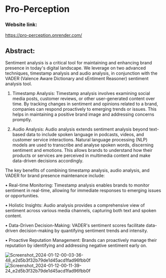 
# Pro-Perception
### Website link:

https://pro-perception.onrender.com/

## Abstract:

Sentiment analysis is a critical tool for maintaining and enhancing brand presence in today's digital landscape. We leverage on two advanced techniques, timestamp analysis and audio analysis, in conjunction with the VADER (Valence Aware Dictionary and sEntiment Reasoner) sentiment analysis tool.

1.	Timestamp Analysis: Timestamp analysis involves examining social media posts, customer reviews, or other user-generated content over time. By tracking changes in sentiment and opinions related to a brand, companies can respond proactively to emerging trends or issues. This helps in maintaining a positive brand image and addressing concerns promptly.

2.	Audio Analysis: Audio analysis extends sentiment analysis beyond text-based data to include spoken language in podcasts, videos, and customer service interactions. Natural language processing (NLP) models are used to transcribe and analyse spoken words, discerning sentiment and emotions. This allows brands to understand how their products or services are perceived in multimedia content and make data-driven decisions accordingly.

The key benefits of combining timestamp analysis, audio analysis, and VADER for brand presence maintenance include:

•	Real-time Monitoring: Timestamp analysis enables brands to monitor sentiment in real-time, allowing for immediate responses to emerging issues or opportunities.

•	Holistic Insights: Audio analysis provides a comprehensive view of sentiment across various media channels, capturing both text and spoken content.

•	Data-Driven Decision-Making: VADER's sentiment scores facilitate data-driven decision-making by quantifying sentiment trends and intensity.

•	Proactive Reputation Management: Brands can proactively manage their reputation by identifying and addressing negative sentiment early on.

![Screenshot_2024-01-12-00-03-36-48_e2d5b3f32b79de1d45acd1fad96fbb0f](https://github.com/pnkjshrma99/Sentimental-Analyzer/assets/114305058/0e6cac74-4c08-4600-96cb-f7df6556d315)
![Screenshot_2024-01-12-00-11-39-24_e2d5b3f32b79de1d45acd1fad96fbb0f](https://github.com/pnkjshrma99/Sentimental-Analyzer/assets/114305058/cd5aaef6-f7b2-4d90-924d-479108fd5da9)
